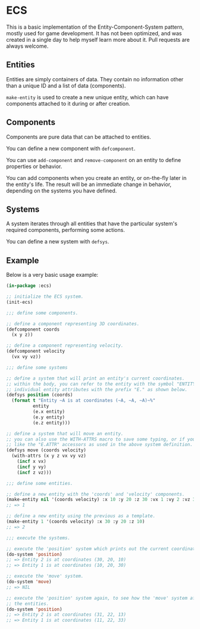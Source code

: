# ECS

This is a basic implementation of the Entity-Component-System pattern, mostly
used for game development. It has not been optimized, and was created in a
single day to help myself learn more about it. Pull requests are always welcome.

## Entities

Entities are simply containers of data. They contain no information other than
a unique ID and a list of data (components).

`make-entity` is used to create a new unique entity, which can have components
attached to it during or after creation.

## Components

Components are pure data that can be attached to entities.

You can define a new component with `defcomponent`.

You can use `add-component` and `remove-component` on an entity to define
properties or behavior.

You can add components when you create an entity, or on-the-fly later in the
entity's life. The result will be an immediate change in behavior, depending
on the systems you have defined.

## Systems

A system iterates through all entities that have the particular system's
required components, performing some actions.

You can define a new system with `defsys`.

## Example

Below is a very basic usage example:

```lisp
(in-package :ecs)

;; initialize the ECS system.
(init-ecs)

;;; define some components.

;; define a component representing 3D coordinates.
(defcomponent coords
  (x y z))

;; define a component representing velocity.
(defcomponent velocity
  (vx vy vz))

;;; define some systems

;; define a system that will print an entity's current coordinates.
;; within the body, you can refer to the entity with the symbol "ENTITY", and
;; individual entity attributes with the prefix "E." as shown below.
(defsys position (coords)
  (format t "Entity ~A is at coordinates (~A, ~A, ~A)~%"
          entity
          (e.x entity)
          (e.y entity)
          (e.z entity)))

;; define a system that will move an entity.
;; you can also use the WITH-ATTRS macro to save some typing, or if you do not
;; like the "E.ATTR" accessors as used in the above system definition.
(defsys move (coords velocity)
  (with-attrs (x y z vx vy vz)
    (incf x vx)
    (incf y vy)
    (incf z vz)))

;;; define some entities.

;; define a new entity with the 'coords' and 'velocity' components.
(make-entity nil '(coords velocity) :x 10 :y 20 :z 30 :vx 1 :vy 2 :vz 3)
;; => 1

;; define a new entity using the previous as a template.
(make-entity 1 '(coords velocity) :x 30 :y 20 :z 10)
;; => 2

;;; execute the systems.

;; execute the 'position' system which prints out the current coordinates.
(do-system 'position)
;; => Entity 2 is at coordinates (30, 20, 10)
;; => Entity 1 is at coordinates (10, 20, 30)

;; execute the 'move' system.
(do-system 'move)
;; => NIL

;; execute the 'position' system again, to see how the 'move' system affected
;; the entities.
(do-system 'position)
;; => Entity 2 is at coordinates (31, 22, 13)
;; => Entity 1 is at coordinates (11, 22, 33)
```